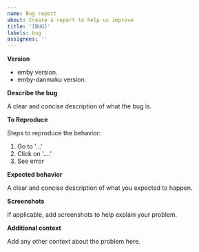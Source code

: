 ```yaml
---
name: Bug report
about: Create a report to help us improve
title: '[BUG]'
labels: bug
assignees: ''
---
```


**Version**

- emby version.
- emby-danmaku version.

**Describe the bug**

A clear and concise description of what the bug is.

**To Reproduce**

Steps to reproduce the behavior:

1. Go to '...'
2. Click on '....'
3. See error

**Expected behavior**

A clear and concise description of what you expected to happen.

**Screenshots**

If applicable, add screenshots to help explain your problem.

**Additional context**

Add any other context about the problem here.
